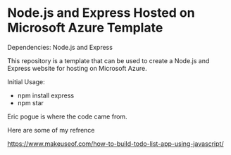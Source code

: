 # Node.js and Express Hosted on Microsoft Azure Template

Dependencies: Node.js and Express

This repository is a template that can be used to create a Node.js and Express website for hosting on Microsoft Azure.

Initial Usage:
- npm install express
- npm star


Eric pogue is where the code came from. 


Here are some of my refrence

https://www.makeuseof.com/how-to-build-todo-list-app-using-javascript/